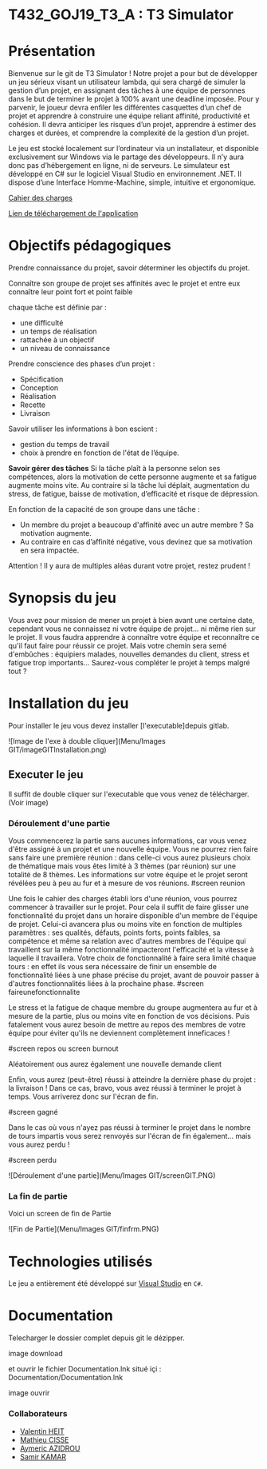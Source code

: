 # T432_GOJ19_T3_A : T3 Simulator

# Présentation
Bienvenue sur le git de T3 Simulator !
Notre projet a pour but de développer un jeu sérieux visant un utilisateur lambda, qui sera chargé de simuler la gestion d’un projet, en assignant des tâches à une équipe de personnes dans le but de terminer le projet à 100% avant une deadline imposée. 
Pour y parvenir, le joueur devra enfiler les différentes casquettes d’un chef de projet et apprendre à construire une équipe reliant affinité, productivité et cohésion. Il devra anticiper les risques d’un projet, apprendre à estimer des charges et durées, et comprendre la complexité de la gestion d’un projet. 

Le jeu est stocké localement sur l’ordinateur via un installateur, et disponible exclusivement sur Windows via le partage des développeurs. Il n’y aura donc pas d’hébergement en ligne, ni de serveurs. Le simulateur est développé en C# sur le logiciel Visual Studio en environnement .NET. 
Il dispose d’une Interface Homme-Machine, simple, intuitive et ergonomique. 

[Cahier des charges](https://docs.google.com/document/d/1Wt1TN2uy75v-5iO5i8XkizberEv1joOm_bvyGyg5HoU/edit)

[Lien de téléchargement de l'application](https://git.unistra.fr/projet-t3/myt3/blob/master/Menu/Setup/Setup.msi)


# Objectifs pédagogiques

Prendre connaissance du projet, savoir déterminer les objectifs du projet. 

Connaître son groupe de projet
ses affinités avec le projet et entre eux
connaître leur point fort et point faible


chaque tâche est définie par :
- une difficulté
- un temps de réalisation
- rattachée à un objectif
- un niveau de connaissance

Prendre conscience des phases d’un projet :
- Spécification
- Conception
- Réalisation
- Recette
- Livraison

Savoir utiliser les informations à bon escient :
- gestion du temps de travail
- choix à prendre en fonction de l'état de l’équipe.

**Savoir gérer des tâches** 
Si la tâche plaît à la personne selon ses compétences, alors la motivation de cette personne augmente et sa fatigue augmente moins vite.
Au contraire si la tâche lui déplait, augmentation du stress, de fatigue, baisse de motivation, d’efficacité et risque de dépression.

En fonction de la capacité de son groupe dans une tâche :
- Un membre du projet a beaucoup d'affinité avec un autre membre ? Sa motivation augmente. 
- Au contraire en cas d’affinité négative, vous devinez que sa motivation en sera impactée. 

Attention ! Il y aura de multiples aléas durant votre projet, restez prudent !

# Synopsis du jeu

Vous avez pour mission de mener un projet à bien avant une certaine date, cependant vous ne connaissez ni votre équipe de projet... ni même rien sur le projet.
Il vous faudra apprendre à connaître votre équipe et reconnaître ce qu'il faut faire pour réussir ce projet. 
Mais votre chemin sera semé d'embûches : équipiers malades, nouvelles demandes du client, stress et fatigue trop importants...
Saurez-vous compléter le projet à temps malgré tout ?


# Installation du jeu

Pour installer le jeu vous devez installer [l'executable]depuis gitlab.

![Image de l'exe à double cliquer](Menu/Images GIT/imageGITInstallation.png)


## Executer le jeu

Il suffit de double cliquer sur l'executable que vous venez de télécharger. (Voir image)

### Déroulement d'une partie

Vous commencerez la partie sans aucunes informations, car vous venez d'être assigné à un projet et une nouvelle équipe. 
Vous ne pourrez rien faire sans faire une première réunion : dans celle-ci vous aurez plusieurs choix de thématique mais vous êtes limité à 3 thèmes (par réunion) sur une totalité de 8 thèmes.
Les informations  sur votre équipe et le projet seront révélées peu à peu au fur et à mesure de vos réunions.
#screen reunion


Une fois le cahier des charges établi lors d'une réunion, vous pourrez commencer à travailler sur le projet.
Pour cela il suffit de faire glisser une fonctionnalité du projet dans un horaire disponible d'un membre de l'équipe de projet.
Celui-ci avancera plus ou moins vite en fonction de multiples paramètres : ses qualités, défauts, points forts, points faibles, sa compétence et même sa relation avec d'autres membres de l'équipe qui travaillent sur la même fonctionnalité impacteront l'efficacité et la vitesse à laquelle il travaillera.
Votre choix de fonctionnalité à faire sera limité chaque tours : en effet ils vous sera nécessaire de finir un ensemble de fonctionnalité liées à une phase précise du projet, avant de pouvoir passer à d'autres fonctionnalités liées à la prochaine phase.
#screen faireunefonctionnalite

Le stress et la fatigue de chaque membre du groupe augmentera au fur et à mesure de la partie, plus ou moins vite en fonction de vos décisions.
Puis fatalement vous aurez besoin de mettre au repos des membres de votre équipe pour éviter qu'ils ne deviennent complètement inneficaces !

#screen repos ou screen burnout

Aléatoirement ous aurez également une nouvelle demande client

Enfin, vous aurez (peut-être) réussi à atteindre la dernière phase du projet : la livraison !
Dans ce cas, bravo, vous avez réussi à terminer le projet à temps. Vous arriverez donc sur l'écran de fin.

#screen gagné

Dans le cas où vous n'ayez pas réussi à terminer le projet dans le nombre de tours impartis vous serez renvoyés sur l'écran de fin également... mais vous aurez perdu ! 


#screen perdu




![Déroulement d'une partie](Menu/Images GIT/screenGIT.PNG)



### La fin de partie

Voici un screen de fin de Partie

![Fin de Partie](Menu/Images GIT/finfrm.PNG)


# Technologies utilisés

Le jeu a entièrement été développé sur [Visual Studio](https://visualstudio.microsoft.com) en `C#`.

# Documentation

Telecharger le dossier complet depuis git le dézipper.

image download 

et ouvrir le fichier Documentation.lnk situé içi : Documentation/Documentation.lnk

image ouvrir

### Collaborateurs 

*  [Valentin HEIT](https://git.unistra.fr/vheit)
*  [Mathieu CISSE](https://git.unistra.fr/mathieu.cisse)
*  [Aymeric AZIDROU](https://git.unistra.fr/azidrou)
*  [Samir KAMAR](https://git.unistra.fr/skamar)


 